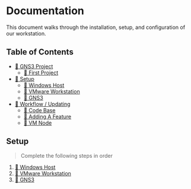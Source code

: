 # Documentation

This document walks through the installation, setup, and configuration of our workstation. 


## Table of Contents

- [:file_folder: GNS3 Project](./demo/) 
  - [:page_facing_up: First Project](./demo/firstproject.md)
- [:file_folder: Setup](./setup/) 
  - [:page_facing_up: Windows Host](./setup/windows.md)
  - [:page_facing_up: VMware Workstation](./setup/vmplayer.md)
  - [:page_facing_up: GNS3](./setup/gns3.md)
- [:file_folder: Workflow / Updating](./workflow%5Cupdating/) 
  - [:page_facing_up: Code Base](./workflow%5Cupdating/codechanges.md)
  - [:page_facing_up: Adding A Feature](./workflow%5Cupdating/adding_a_feature.md)
  - [:page_facing_up: VM Node](./workflow%5Cupdating/archnode.md)

## Setup
> Complete the following steps in order
1. [:page_facing_up: Windows Host](./setup/windows.md)
2. [:page_facing_up: VMware Workstation](./setup/vmplayer.md)
3. [:page_facing_up: GNS3](./setup/gns3.md)
